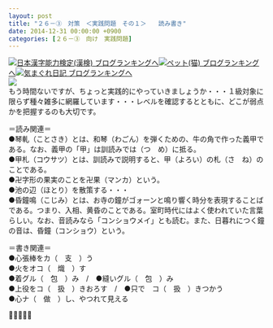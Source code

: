 ```yaml
---
layout: post
title: "２６－③　対策　＜実践問題　その１＞　　読み書き"
date: 2014-12-31 00:00:00 +0900
categories: [２６－③　向け　実践問題]
---
```


[![](/syuusyuu9701/assets/images/２６－③-対策-＜実践問題-その１＞-読み書き-br_c_3028_1.gif)](http://blog.with2.net/link.php?1659096:3028 "日本漢字能力検定(漢検) ブログランキングへ")[日本漢字能力検定(漢検) ブログランキングへ](http://blog.with2.net/link.php?1659096:3028)[![](/syuusyuu9701/assets/images/２６－③-対策-＜実践問題-その１＞-読み書き-br_c_1348_1.gif)](http://blog.with2.net/link.php?1659096:1348 "ペット(猫) ブログランキングへ")[ペット(猫) ブログランキングへ](http://blog.with2.net/link.php?1659096:1348)[![](/syuusyuu9701/assets/images/２６－③-対策-＜実践問題-その１＞-読み書き-br_c_9257_1.gif)](http://blog.with2.net/link.php?1659096:9257 "気まぐれ日記 ブログランキングへ")[気まぐれ日記 ブログランキングへ](http://blog.with2.net/link.php?1659096:9257)  
![](/syuusyuu9701/assets/images/２６－③-対策-＜実践問題-その１＞-読み書き-a5c9dbf2eaa22f48586a3db3f0a24bd4.png)  
もう時間ないですが、ちょっと実践的にやっていきましょうか・・・１級対象に限らず種々雑多に網羅しています・・・レベルを確認するとともに、どこが弱点かを把握するのも大切です。  
  
＝読み関連＝  
●琴軋（ことさき）とは、和琴（わごん）を弾くための、牛の角で作った義甲である。なお、義甲の「甲」は訓読みでは（つ　め）に抵る。  
●甲札（コウサツ）とは、訓読みで説明すると、甲（よろい）の札（さ　ね）のことである。  
●卍字形の果実のことを卍果（マンカ）という。  
●池の辺（ほとり）を散策する・・・  
●昏鐘鳴（こじみ）とは、お寺の鐘がゴォーンと鳴り響く時分を表現することばである。つまり、入相、黄昏のことである。室町時代にはよく使われていた言葉らしい。なお、音読みなら「コンショウメイ」とも読む。また、日暮れにつく鐘の音は、昏鐘（コンショウ）という。  
  
＝書き関連＝  
●心張棒をカ（　支　）う  
●火をオコ（　熾　）す  
●着グル（　包　）み　/　●縫いグル（　包　）み  
●上役をコ（　扱　）きおろす　/　●只で　コ（　扱　）きつかう  
●心ナ（　做　）し、やつれて見える  
  
👋👋👋👋👋